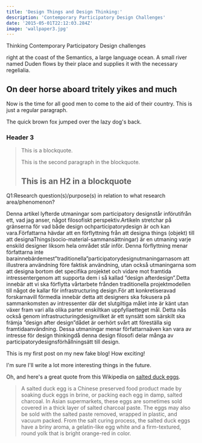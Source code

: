 ```yaml
---
title: 'Design Things and Design Thinking:'
description: 'Contemporary Participatory Design Challenges'
date: '2015-05-01T22:12:03.284Z'
image: 'wallpaper3.jpg'
---
```


Thinking Contemporary Participatory Design challenges

right at the coast of the Semantics, a large language ocean. A small river named
Duden flows by their place and supplies it with the necessary regelialia.

## On deer horse aboard tritely yikes and much

Now is the time for all good men to come to
the aid of their country. This is just a
regular paragraph.

The quick brown fox jumped over the lazy
dog's back.

### Header 3

> This is a blockquote.
>
> This is the second paragraph in the blockquote.
>
> ## This is an H2 in a blockquote

Q1:Research question(s)/purpose(s) in relation to what research area/phenomenon?

Denna artikel lyfterde utmaningar som participatory designstår införutifrån ett, vad jag anser, något filosofiskt perspektiv.Artikeln stretchar på gränserna för vad både design ochparticipatorydesign är och kan vara.Författarna hävdar att en förflyttning från att designa things (objekt) till att designaThings(socio-material-sammansättningar) är en utmaning varje enskild designer liksom hela området står inför. Denna förflyttning menar författarna inte barainnebärdemest”traditionella”participatorydesignutmaningarnasom att illustrera användning före faktisk användning, utan också utmaningarna som att designa bortom det specifika projektet och vidare mot framtida intressentergenom att supporta dem i så kallad ”design afterdesign”.Detta innebär att vi ska förflytta vårtarbete frånden traditionella projektmodellen till något de kallar för infrastructuring design.För att konkretiseravad forskarnavill förmedla innebär detta att designers ska fokusera på sammankomsten av intressenter där det slutgiltiga målet inte är känt utan växer fram vari alla olika parter enskiltkan uppfyllaetteget mål. Detta nås också genom infrastructuringdesignvilket är ett synsätt som särskilt ska främja ”design after design”dådet är oerhört svårt att föreställa sig framtidaanvändning. Dessa utmaningar menar författarnaäven kan vara av intresse för design thinkingdå denna design filosofi delar många av participatorydesignsförhållningsätt till design.

This is my first post on my new fake blog! How exciting!

I'm sure I'll write a lot more interesting things in the future.

Oh, and here's a great quote from this Wikipedia on
[salted duck eggs](http://en.wikipedia.org/wiki/Salted_duck_egg).

> A salted duck egg is a Chinese preserved food product made by soaking duck
> eggs in brine, or packing each egg in damp, salted charcoal. In Asian
> supermarkets, these eggs are sometimes sold covered in a thick layer of salted
> charcoal paste. The eggs may also be sold with the salted paste removed,
> wrapped in plastic, and vacuum packed. From the salt curing process, the
> salted duck eggs have a briny aroma, a gelatin-like egg white and a
> firm-textured, round yolk that is bright orange-red in color.
